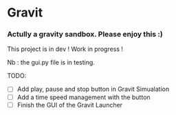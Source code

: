 # Gravit
### Actully a gravity sandbox. Please enjoy this :)

This project is in dev ! Work in progress !

Nb : the gui.py file is in testing.

TODO:

- [ ] Add play, pause and stop button in Gravit Simualation
- [ ] Add a time speed management with the button
- [ ] Finish the GUI of the Gravit Launcher
